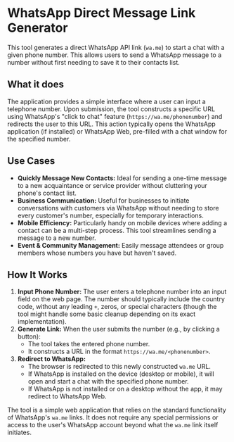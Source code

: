 # WhatsApp Direct Message Link Generator

This tool generates a direct WhatsApp API link (`wa.me`) to start a chat with a given phone number. This allows users to send a WhatsApp message to a number without first needing to save it to their contacts list.

## What it does

The application provides a simple interface where a user can input a telephone number. Upon submission, the tool constructs a specific URL using WhatsApp's "click to chat" feature (`https://wa.me/phonenumber`) and redirects the user to this URL. This action typically opens the WhatsApp application (if installed) or WhatsApp Web, pre-filled with a chat window for the specified number.

## Use Cases

-   **Quickly Message New Contacts:** Ideal for sending a one-time message to a new acquaintance or service provider without cluttering your phone's contact list.
-   **Business Communication:** Useful for businesses to initiate conversations with customers via WhatsApp without needing to store every customer's number, especially for temporary interactions.
-   **Mobile Efficiency:** Particularly handy on mobile devices where adding a contact can be a multi-step process. This tool streamlines sending a message to a new number.
-   **Event & Community Management:** Easily message attendees or group members whose numbers you have but haven't saved.

## How It Works

1.  **Input Phone Number:** The user enters a telephone number into an input field on the web page. The number should typically include the country code, without any leading `+`, zeros, or special characters (though the tool might handle some basic cleanup depending on its exact implementation).
2.  **Generate Link:** When the user submits the number (e.g., by clicking a button):
    *   The tool takes the entered phone number.
    *   It constructs a URL in the format `https://wa.me/<phonenumber>`.
3.  **Redirect to WhatsApp:**
    *   The browser is redirected to this newly constructed `wa.me` URL.
    *   If WhatsApp is installed on the device (desktop or mobile), it will open and start a chat with the specified phone number.
    *   If WhatsApp is not installed or on a desktop without the app, it may redirect to WhatsApp Web.

The tool is a simple web application that relies on the standard functionality of WhatsApp's `wa.me` links. It does not require any special permissions or access to the user's WhatsApp account beyond what the `wa.me` link itself initiates.
